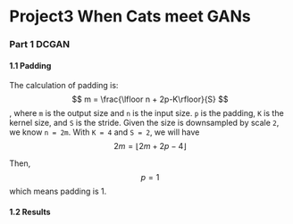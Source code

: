# Project3 When Cats meet GANs


### Part 1 DCGAN

#### 1.1 Padding

The calculation of padding is:
$$
m = \frac{\lfloor n + 2p-K\rfloor}{S}
$$
, where `m` is the output size and `n` is the input size. `p` is the padding, `K` is the kernel size, and `S` is the stride. Given the size is downsampled by scale `2`, we know `n = 2m`. With `K = 4` and `S = 2`, we will have 
$$
2m = \lfloor 2m +2p-4\rfloor
$$


Then,
$$
p = 1
$$
which means padding is 1.

#### 1.2 Results
